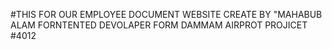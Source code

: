 
#THIS FOR OUR EMPLOYEE DOCUMENT WEBSITE CREATE BY "MAHABUB ALAM FORNTENTED DEVOLAPER FORM DAMMAM AIRPROT PROJICET #4012
